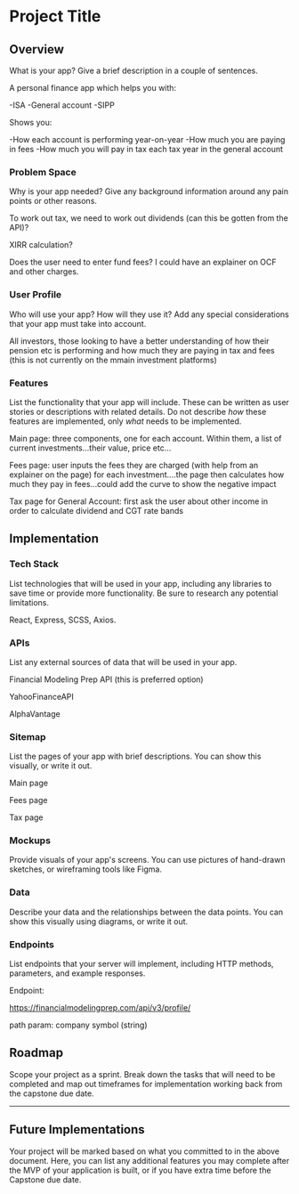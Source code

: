 # Project Title

## Overview

What is your app? Give a brief description in a couple of sentences.

A personal finance app which helps you with:

-ISA
-General account
-SIPP

Shows you:

-How each account is performing year-on-year
-How much you are paying in fees
-How much you will pay in tax each tax year in the general account

### Problem Space

Why is your app needed? Give any background information around any pain points or other reasons.

To work out tax, we need to work out dividends (can this be gotten from the API)?

XIRR calculation?

Does the user need to enter fund fees? I could have an explainer on OCF and other charges.

### User Profile

Who will use your app? How will they use it? Add any special considerations that your app must take into account.

All investors, those looking to have a better understanding of how their pension etc is performing and how much they are paying in tax and fees (this is not currently on the mmain investment platforms)

### Features

List the functionality that your app will include. These can be written as user stories or descriptions with related details. Do not describe _how_ these features are implemented, only _what_ needs to be implemented.

Main page: three components, one for each account. Within them, a list of current investments...their value, price etc...

Fees page: user inputs the fees they are charged (with help from an explainer on the page) for each investment....the page then calculates how much they pay in fees...could add the curve to show the negative impact

Tax page for General Account: first ask the user about other income in order to calculate dividend and CGT rate bands

## Implementation

### Tech Stack

List technologies that will be used in your app, including any libraries to save time or provide more functionality. Be sure to research any potential limitations.

React, Express, SCSS, Axios.

### APIs

List any external sources of data that will be used in your app.

Financial Modeling Prep API (this is preferred option)

YahooFinanceAPI

AlphaVantage

### Sitemap

List the pages of your app with brief descriptions. You can show this visually, or write it out.

Main page

Fees page

Tax page

### Mockups

Provide visuals of your app's screens. You can use pictures of hand-drawn sketches, or wireframing tools like Figma.

### Data

Describe your data and the relationships between the data points. You can show this visually using diagrams, or write it out.

### Endpoints

List endpoints that your server will implement, including HTTP methods, parameters, and example responses.

Endpoint:

https://financialmodelingprep.com/api/v3/profile/

path param: company symbol (string)



## Roadmap

Scope your project as a sprint. Break down the tasks that will need to be completed and map out timeframes for implementation working back from the capstone due date.

---

## Future Implementations

Your project will be marked based on what you committed to in the above document. Here, you can list any additional features you may complete after the MVP of your application is built, or if you have extra time before the Capstone due date.
